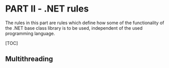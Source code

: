 # PART II - .NET rules

The rules in this part are rules which define how some of the functionality of the .NET base class library is to be used, independent of the used programming language.

[TOC]

## Multithreading

